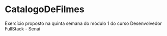# CatalogoDeFilmes
 Exercício proposto na quinta semana do módulo 1 do curso Desenvolvedor FullStack - Senai
